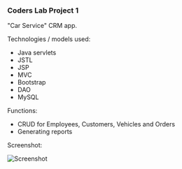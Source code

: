 ### Coders Lab Project 1

"Car Service" CRM app.

Technologies / models used:

 - Java servlets
 - JSTL
 - JSP
 - MVC
 - Bootstrap
 - DAO
 - MySQL

Functions:

 - CRUD for Employees, Customers, Vehicles and Orders
 - Generating reports

Screenshot:

![Screenshot
](carservice.jpg)
